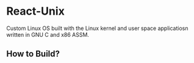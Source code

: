 # React-Unix

Custom Linux OS built with the Linux kernel and user space
applicatiosn written in GNU C and x86 ASSM.


## How to Build?
```

```